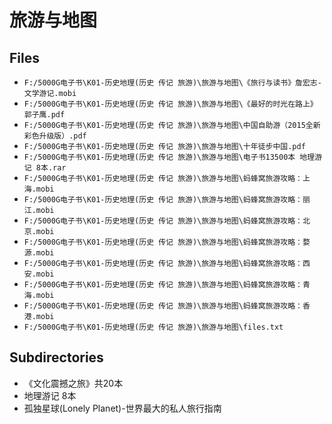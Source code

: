 # 旅游与地图

## Files

- `F:/5000G电子书\K01-历史地理(历史 传记 旅游)\旅游与地图\《旅行与读书》詹宏志-文学游记.mobi`
- `F:/5000G电子书\K01-历史地理(历史 传记 旅游)\旅游与地图\《最好的时光在路上》郭子鹰.pdf`
- `F:/5000G电子书\K01-历史地理(历史 传记 旅游)\旅游与地图\中国自助游（2015全新彩色升级版）.pdf`
- `F:/5000G电子书\K01-历史地理(历史 传记 旅游)\旅游与地图\十年徒步中国.pdf`
- `F:/5000G电子书\K01-历史地理(历史 传记 旅游)\旅游与地图\电子书13500本 地理游记 8本.rar`
- `F:/5000G电子书\K01-历史地理(历史 传记 旅游)\旅游与地图\蚂蜂窝旅游攻略：上海.mobi`
- `F:/5000G电子书\K01-历史地理(历史 传记 旅游)\旅游与地图\蚂蜂窝旅游攻略：丽江.mobi`
- `F:/5000G电子书\K01-历史地理(历史 传记 旅游)\旅游与地图\蚂蜂窝旅游攻略：北京.mobi`
- `F:/5000G电子书\K01-历史地理(历史 传记 旅游)\旅游与地图\蚂蜂窝旅游攻略：婺源.mobi`
- `F:/5000G电子书\K01-历史地理(历史 传记 旅游)\旅游与地图\蚂蜂窝旅游攻略：西安.mobi`
- `F:/5000G电子书\K01-历史地理(历史 传记 旅游)\旅游与地图\蚂蜂窝旅游攻略：青海.mobi`
- `F:/5000G电子书\K01-历史地理(历史 传记 旅游)\旅游与地图\蚂蜂窝旅游攻略：香港.mobi`
- `F:/5000G电子书\K01-历史地理(历史 传记 旅游)\旅游与地图\files.txt`

## Subdirectories

- 《文化震撼之旅》共20本
- 地理游记 8本
- 孤独星球(Lonely Planet)-世界最大的私人旅行指南
